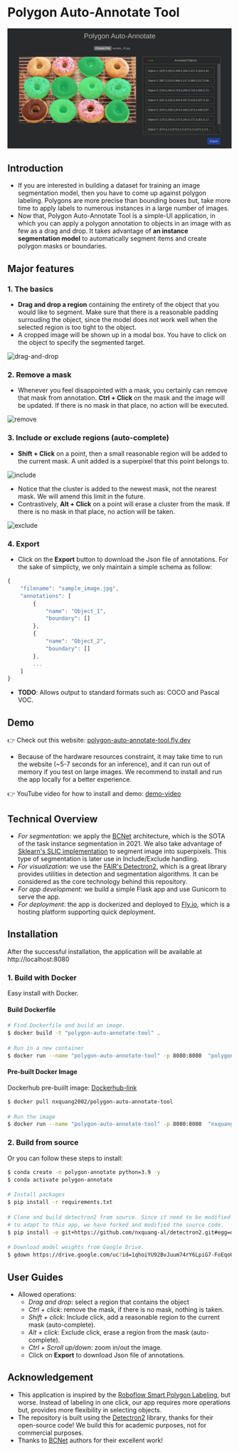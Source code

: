 # Polygon Auto-Annotate Tool
![thumbnail](./data/images/thumbnail.png)
## Introduction
- If you are interested in building a dataset for training an image segmentation model, then you have to come up against polygon labeling. Polygons are more precise than bounding boxes but, take more time to apply labels to numerous instances in a large number of images.
- Now that, Polygon Auto-Annotate Tool is a simple-UI application, in which you can apply a polygon annotation to objects in an image with as few as a drag and drop. It takes advantage of **an instance segmentation model** to automatically segment items and create polygon masks or boundaries.

## Major features
### 1. The basics
- **Drag and drop a region** containing the entirety of the object that you would like to segment. Make sure that there is a reasonable padding surrouding the object, since the model does not work well when the selected region is too tight to the object.
- A cropped image will be shown up in a modal box. You have to click on the object to specify the segmented target.

![drag-and-drop](./data/gif/drag-and-drop.gif)

### 2. Remove a mask
- Whenever you feel disappointed with a mask, you certainly can remove that mask from annotation. **Ctrl + Click** on the mask and the image will be updated. If there is no mask in that place, no action will be executed.

![remove](./data/gif/remove.gif)

### 3. Include or exclude regions (auto-complete)
- **Shift + Click** on a point, then a small reasonable region will be added to the current mask. A unit added is a superpixel that this point belongs to.

![include](./data/gif/include.gif)

- Notice that the cluster is added to the newest mask, not the nearest mask. We will amend this limit in the future.
- Contrastively, **Alt + Click** on a point will erase a cluster from the mask. If there is no mask in that place, no action will be taken.

![exclude](./data/gif/exclude.gif)


### 4. Export
- Click on the **Export** button to download the Json file of annotations. For the sake of simplicty, we only maintain a simple schema as follow:
```javascript
{
    "filename": "sample_image.jpg",
    "annotations": [
        {
            "name": "Object_1",
            "boundary": []
        },
        {
            "name": "Object_2",
            "boundary": []
        },
        ...
    ]
}
```
- **TODO**: Allows output to standard formats such as: COCO and Pascal VOC.

## Demo
👉 Check out this website: [polygon-auto-annotate-tool.fly.dev](https://polygon-auto-annotate-tool.fly.dev/)
- Because of the hardware resources constraint, it may take time to run the website (~5-7 seconds for an inference), and it can run out of memory if you test on large images. We recommend to install and run the app locally for a better experience.

👉 YouTube video for how to install and demo: [demo-video](https://www.youtube.com/watch?v=yfaS8WqXEEY)

## Technical Overview
- *For segmentation:* we apply the [BCNet](https://github.com/lkeab/BCNet) architecture, which is the SOTA of the task instance segmentation in 2021. We also take advantage of [Sklearn's SLIC implementation](https://scikit-image.org/docs/dev/api/skimage.segmentation.html#skimage.segmentation.slic) to segment image into superpixels. This type of segmentation is later use in Include/Exclude handling.
- *For visualization:* we use the [FAIR's Detectron2](https://github.com/facebookresearch/detectron2), which is a great library provides utilities in detection and segmentation algorithms. It can be considered as the core technology behind this repository.
- *For app development:* we build a simple Flask app and use Gunicorn to serve the app.
- *For deployment:* the app is dockerized and deployed to [Fly.io](https://fly.io/), which is a hosting platform supporting quick deployment.
## Installation
After the successful installation, the application will be available at http://localhost:8080
### 1. Build with Docker

Easy install with Docker.
#### Build Dockerfile
```bash
# Find Dockerfile and build an image.
$ docker build -t "polygon-auto-annotate-tool" .

# Run in a new container
$ docker run --name "polygon-auto-annotate-tool" -p 8080:8080  "polygon-auto-annotate-tool"
```

#### Pre-built Docker Image
Dockerhub pre-buiilt image: [Dockerhub-link](https://hub.docker.com/r/nxquang2002/polygon-auto-annotate-tool)
```bash
$ docker pull nxquang2002/polygon-auto-annotate-tool

# Run the image
$ docker run --name "polygon-auto-annotate-tool" -p 8080:8080  "nxquang2002/polygon-auto-annotate-tool"
```

### 2. Build from source
Or you can follow these steps to install:

```bash
$ conda create -n polygon-annotate python=3.9 -y
$ conda activate polygon-annotate

# Install packages
$ pip install -r requirements.txt

# Clone and build detectron2 from source. Since it need to be modified
# to adapt to this app, we have forked and modified the source code.
$ pip install -e git+https://github.com/nxquang-al/detectron2.git#egg=detectron2

# Download model weights from Google Drive.
$ gdown https://drive.google.com/uc?id=1qhoiYU92BvJuum74rY6LpiG7-FoEqoO9 -O ./models/
```

## User Guides
- Allowed operations:
    - *Drag and drop*: select a region that contains the object
    - *Ctrl + click*: remove the mask, if there is no mask, nothing is taken.
    - *Shift + click*: Include click, add a reasonable region to the current mask (auto-complete).
    - *Alt + click*: Exclude click, erase a region from the mask (auto-complete).
    - *Ctrl + Scroll up/down*: zoom in/out the image.
    - Click on **Export** to download Json file of annotations.

## Acknowledgement
- This application is inspired by the [Roboflow Smart Polygon Labeling](https://blog.roboflow.com/automated-polygon-labeling-computer-vision/), but worse. Instead of labeling in one click, our app requires more operations but, provides more flexibility in selecting objects.
- The repository is built using the [Detectron2](https://github.com/facebookresearch/detectron2) library, thanks for their open-source code! We build this for academic purposes, not for commercial purposes.
- Thanks to [BCNet](https://github.com/lkeab/BCNet)  authors for their excellent work!
